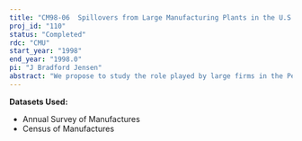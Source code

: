 ```yaml
---
title: "CM98-06  Spillovers from Large Manufacturing Plants in the U.S. & Pennsylvania"
proj_id: "110"
status: "Completed"
rdc: "CMU"
start_year: "1998"
end_year: "1998.0"
pi: "J Bradford Jensen"
abstract: "We propose to study the role played by large firms in the Pennsylvania economy by analyzing census data on manufacturing firms to determine these firms' economic importance in terms of wages, productivity, and employment. This analysis will include an examination of wages, productivity, capital Investment, exposure to international trade, occupational specialization (production and non-production workers), and job growth among manufacturing firms in the state from 1963 to 1992. We will examine trends through time and compare state and U.S. experiences. We also will look at the existence of spillover effects and determine how they vary by sector and space and through time. The project will generate several new insights important to the scholarly and policy communities. First, it will demonstrate the existence of spillovers and their variations by sector, providing a test of the oft-cited lead firm concept. Second, the study will contribute to the growing body of research chronicling the evolution of mature industrial economies. Third, it will be disseminated to policy makers and form the basis for an evolving dialogue on the role of large firms in regional economies."
---
```


**Datasets Used:**

  - Annual Survey of Manufactures 
  - Census of Manufactures 

